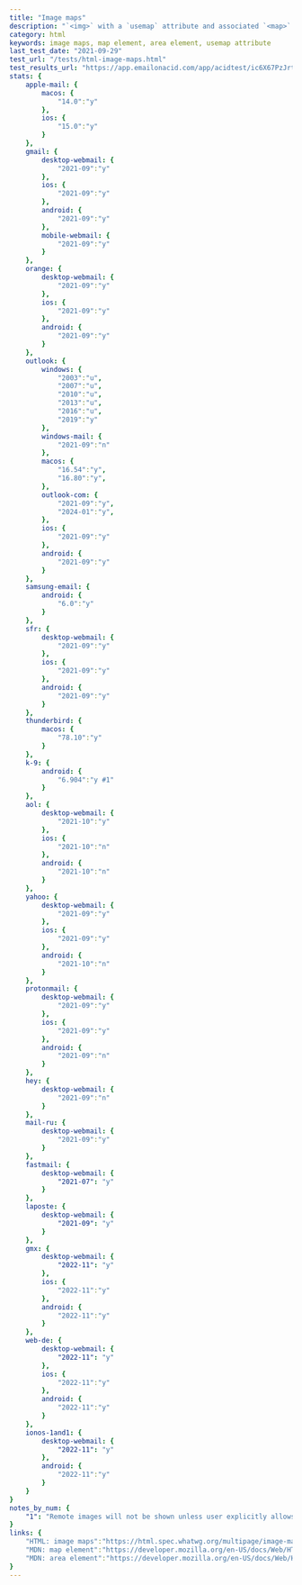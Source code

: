 ```yaml
---
title: "Image maps"
description: "`<img>` with a `usemap` attribute and associated `<map>` with a `name` attribute and descendant `<area>` elements define a client-side image map."
category: html
keywords: image maps, map element, area element, usemap attribute
last_test_date: "2021-09-29"
test_url: "/tests/html-image-maps.html"
test_results_url: "https://app.emailonacid.com/app/acidtest/ic6X67PzJrt0xc61WP8l4A2VLFGcXIA9JaBjhI9nM7JAm/list"
stats: {
    apple-mail: {
        macos: {
            "14.0":"y"
        },
        ios: {
            "15.0":"y"
        }
    },
    gmail: {
        desktop-webmail: {
            "2021-09":"y"
        },
        ios: {
            "2021-09":"y"
        },
        android: {
            "2021-09":"y"
        },
        mobile-webmail: {
            "2021-09":"y"
        }
    },
    orange: {
        desktop-webmail: {
            "2021-09":"y"
        },
        ios: {
            "2021-09":"y"
        },
        android: {
            "2021-09":"y"
        }
    },
    outlook: {
        windows: {
            "2003":"u",
            "2007":"u",
            "2010":"u",
            "2013":"u",
            "2016":"u",
            "2019":"y"
        },
        windows-mail: {
            "2021-09":"n"
        },
        macos: {
            "16.54":"y",
            "16.80":"y",
        },
        outlook-com: {
            "2021-09":"y",
            "2024-01":"y",
        },
        ios: {
            "2021-09":"y"
        },
        android: {
            "2021-09":"y"
        }
    },
    samsung-email: {
        android: {
            "6.0":"y"
        }
    },
    sfr: {
        desktop-webmail: {
            "2021-09":"y"
        },
        ios: {
            "2021-09":"y"
        },
        android: {
            "2021-09":"y"
        }
    },
    thunderbird: {
        macos: {
            "78.10":"y"
        }
    },
    k-9: {
		android: {
			"6.904":"y #1"
		}
  	},
    aol: {
        desktop-webmail: {
            "2021-10":"y"
        },
        ios: {
            "2021-10":"n"
        },
        android: {
            "2021-10":"n"
        }
    },
    yahoo: {
        desktop-webmail: {
            "2021-09":"y"
        },
        ios: {
            "2021-09":"y"
        },
        android: {
            "2021-10":"n"
        }
    },
    protonmail: {
        desktop-webmail: {
            "2021-09":"y"
        },
        ios: {
            "2021-09":"y"
        },
        android: {
            "2021-09":"n"
        }
    },
    hey: {
        desktop-webmail: {
            "2021-09":"n"
        }
    },
    mail-ru: {
        desktop-webmail: {
            "2021-09":"y"
        }
    },
    fastmail: {
        desktop-webmail: {
            "2021-07": "y"
        }
    },
    laposte: {
        desktop-webmail: {
            "2021-09": "y"
        }
    },
	gmx: {
		desktop-webmail: {
			"2022-11": "y"
		},
		ios: {
			"2022-11":"y"
		},
		android: {
			"2022-11":"y"
		}
	},
	web-de: {
		desktop-webmail: {
			"2022-11": "y"
		},
		ios: {
			"2022-11":"y"
		},
		android: {
			"2022-11":"y"
		}
	},
	ionos-1and1: {
		desktop-webmail: {
			"2022-11": "y"
		},
		android: {
			"2022-11":"y"
		}
	}
}
notes_by_num: {
    "1": "Remote images will not be shown unless user explicitly allows 'remote content'"
}
links: {
    "HTML: image maps":"https://html.spec.whatwg.org/multipage/image-maps.html#image-maps",
    "MDN: map element":"https://developer.mozilla.org/en-US/docs/Web/HTML/Element/map",
    "MDN: area element":"https://developer.mozilla.org/en-US/docs/Web/HTML/Element/area"
}
---
```

